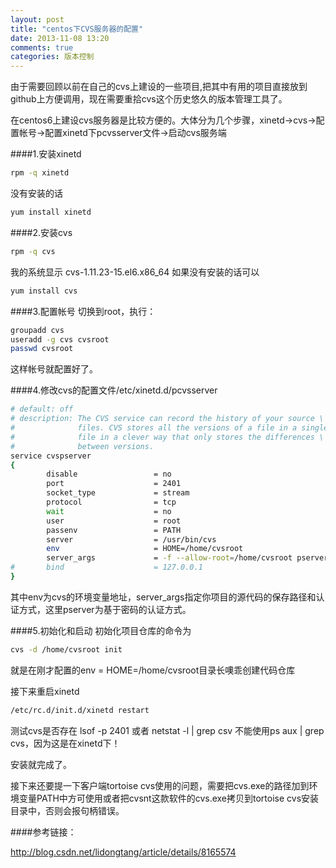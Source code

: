 ```yaml
---
layout: post
title: "centos下CVS服务器的配置"
date: 2013-11-08 13:20
comments: true
categories: 版本控制 
---
```


由于需要回顾以前在自己的cvs上建设的一些项目,把其中有用的项目直接放到github上方便调用，现在需要重拾cvs这个历史悠久的版本管理工具了。

<!-- more -->

在centos6上建设cvs服务器是比较方便的。大体分为几个步骤，xinetd->cvs->配置帐号->配置xinetd下pcvsserver文件->启动cvs服务端

####1.安装xinetd
```bash
rpm -q xinetd 
```
没有安装的话
```bash 
yum install xinetd
```

####2.安装cvs
```bash
rpm -q cvs
```
我的系统显示
cvs-1.11.23-15.el6.x86_64
如果没有安装的话可以
```bash
yum install cvs
```

####3.配置帐号
切换到root，执行：
```bash
groupadd cvs
useradd -g cvs cvsroot
passwd cvsroot
```
这样帐号就配置好了。

####4.修改cvs的配置文件/etc/xinetd.d/pcvsserver
```bash
# default: off
# description: The CVS service can record the history of your source \
#              files. CVS stores all the versions of a file in a single \
#              file in a clever way that only stores the differences \
#              between versions.
service cvspserver
{
        disable                 = no
        port                    = 2401
        socket_type             = stream
        protocol                = tcp
        wait                    = no
        user                    = root
        passenv                 = PATH
        server                  = /usr/bin/cvs
        env                     = HOME=/home/cvsroot
        server_args             = -f --allow-root=/home/cvsroot pserver
#       bind                    = 127.0.0.1
}
```
其中env为cvs的环境变量地址，server_args指定你项目的源代码的保存路径和认证方式，这里pserver为基于密码的认证方式。


####5.初始化和启动
初始化项目仓库的命令为
```bash
cvs -d /home/cvsroot init
```
就是在刚才配置的env = HOME=/home/cvsroot目录长噢乖创建代码仓库

接下来重启xinetd
```bash
/etc/rc.d/init.d/xinetd restart
```
测试cvs是否存在
lsof -p 2401
或者
netstat -l | grep csv
不能使用ps aux | grep cvs，因为这是在xinetd下！

安装就完成了。

接下来还要提一下客户端tortoise cvs使用的问题，需要把cvs.exe的路径加到环境变量PATH中方可使用或者把cvsnt这款软件的cvs.exe拷贝到tortoise cvs安装目录中，否则会报句柄错误。


####参考链接：

http://blog.csdn.net/lidongtang/article/details/8165574

